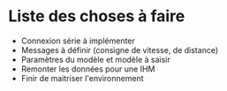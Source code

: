 # Liste des choses à faire

- Connexion série à implémenter
- Messages à définir (consigne de vitesse, de distance)
- Paramètres du modèle et modèle à saisir
- Remonter les données pour une IHM
- Finir de maitriser l'environnement